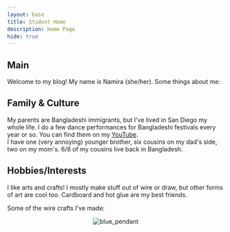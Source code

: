 ```yaml
---
layout: base
title: Student Home 
description: Home Page
hide: true
---
```



## Main 

Welcome to my blog! My name is Namira (she/her). Some things about me:

## Family & Culture
My parents are Bangladeshi immigrants, but I've lived in San Diego my whole life. 
I do a few dance performances for Bangladeshi festivals every year or so. You can find them on my [YouTube](https://www.youtube.com/@NamiraSharif).  
I have one (very annoying) younger brother, six cousins on my dad's side, two on my mom's. 6/8 of my cousins live back in Bangladesh.

## Hobbies/Interests
I like arts and crafts! I mostly make stuff out of wire or draw, but other forms of art are cool too. Cardboard and hot glue are my best friends.

Some of the wire crafts I've made:
<div style="text-align: center;">
    <img src="![blue pendant](image.png)" alt="blue_pendant" width="400">



